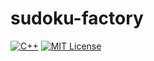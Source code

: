 # sudoku-factory

[![C++](https://img.shields.io/badge/Language-C++-blue.svg?logo=c%2B%2B)](https://en.wikipedia.org/wiki/C%2B%2B)
[![MIT License](https://img.shields.io/badge/License-MIT-green.svg)](https://opensource.org/licenses/mit-license.php)
